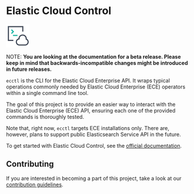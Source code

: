 # Elastic Cloud Control 

![ecctl logo](ecctl.png)

NOTE: **You are looking at the documentation for a beta release. Please keep in mind that backwards-incompatible changes might be introduced in future releases.**

<!-- `ecctl` is the CLI for the Elasticsearch Service and Elastic Cloud Enterprise APIs. It wraps typical operations commonly needed by operators within a single command line tool.

The goal of this project is to provide an easier way to interact with the Elasticsearch Service and Elastic Cloud Enterprise APIs, ensuring each one of the provided commands is thoroughly tested.  -->

`ecctl` is the CLI for the Elastic Cloud Enterprise API. It wraps typical operations commonly needed by Elastic Cloud Enterprise (ECE) operators within a single command line tool.

The goal of this project is to provide an easier way to interact with the Elastic Cloud Enterprise (ECE) API, ensuring each one of the provided commands is thoroughly tested.

Note that, right now, `ecctl` targets ECE installations only. There are, however, plans to support public Elasticsearch Service API in the future.

To get started with Elastic Cloud Control, see the [official documentation](https://www.elastic.co/guide/en/ecctl/current/index.html).

## Contributing

If you are interested in becoming a part of this project, take a look at our [contribution guidelines](./CONTRIBUTING.md).
